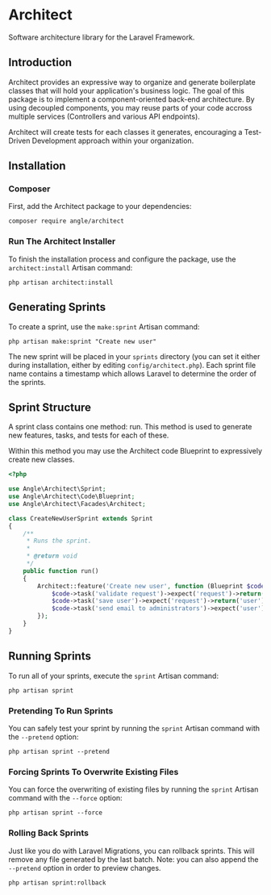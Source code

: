 # Architect
Software architecture library for the Laravel Framework.

## Introduction

Architect provides an expressive way to organize and generate boilerplate classes that will hold your application's business logic. The goal of this package is to implement a component-oriented back-end architecture. By using decoupled components, you may reuse parts of your code accross multiple services (Controllers and various API endpoints).

Architect will create tests for each classes it generates, encouraging a Test-Driven Development approach within your organization.

## Installation

### Composer

First, add the Architect package to your dependencies:

```shell
composer require angle/architect
```

### Run The Architect Installer

To finish the installation process and configure the package, use the ```architect:install``` Artisan command:

```shell
php artisan architect:install
```

## Generating Sprints

To create a sprint, use the ```make:sprint``` Artisan command:

```shell
php artisan make:sprint "Create new user"
```

The new sprint will be placed in your ```sprints``` directory (you can set it either during installation, either by editing ```config/architect.php```). Each sprint file name contains a timestamp which allows Laravel to determine the order of the sprints.

## Sprint Structure

A sprint class contains one method: run. This method is used to generate new features, tasks, and tests for each of these.

Within this method you may use the Architect code Blueprint to expressively create new classes.

```php
<?php

use Angle\Architect\Sprint;
use Angle\Architect\Code\Blueprint;
use Angle\Architect\Facades\Architect;

class CreateNewUserSprint extends Sprint
{
    /**
     * Runs the sprint.
     *
     * @return void
     */
    public function run()
    {
        Architect::feature('Create new user', function (Blueprint $code) {
            $code->task('validate request')->expect('request')->return('is valid');
            $code->task('save user')->expect('request')->return('user');
            $code->task('send email to administrators')->expect('user');
        });
    }
}
```

## Running Sprints

To run all of your sprints, execute the ```sprint``` Artisan command:

```
php artisan sprint
```

### Pretending To Run Sprints

You can safely test your sprint by running the ```sprint``` Artisan command with the ```--pretend``` option:

```
php artisan sprint --pretend
```

### Forcing Sprints To Overwrite Existing Files

You can force the overwriting of existing files by running the ```sprint``` Artisan command with the ```--force``` option:

```
php artisan sprint --force
```

### Rolling Back Sprints

Just like you do with Laravel Migrations, you can rollback sprints. This will remove any file generated by the last batch. Note: you can also append the ```--pretend``` option in order to preview changes.

```
php artisan sprint:rollback
```
